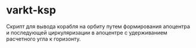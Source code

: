 # varkt-ksp
Cкрипт для вывода корабля на орбиту путем формирования апоцентра и последующей циркуляризации в апоцентре с удерживанием расчетного угла к горизонту. 
